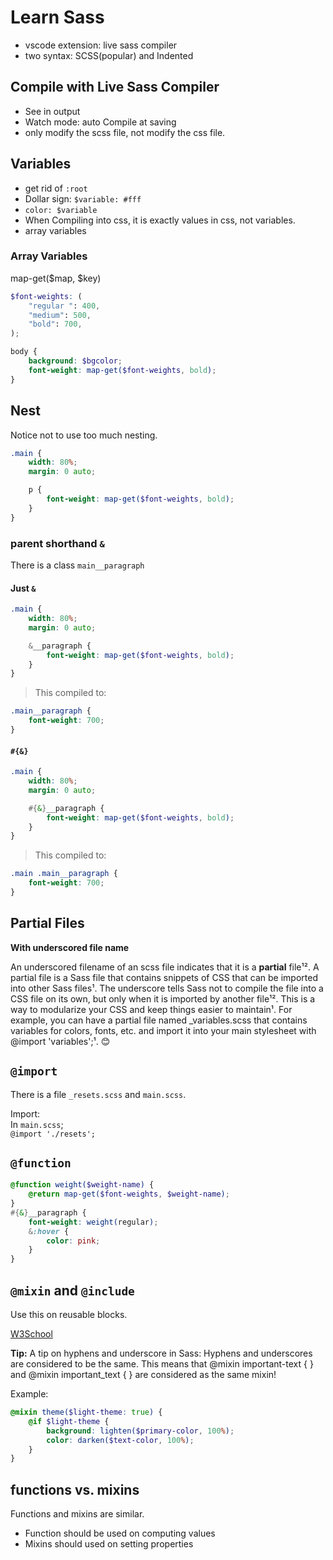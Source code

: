 # Learn Sass

-   vscode extension: live sass compiler
-   two syntax: SCSS(popular) and Indented

## Compile with Live Sass Compiler

-   See in output
-   Watch mode: auto Compile at saving
-   only modify the scss file, not modify the css file.

## Variables

-   get rid of `:root`
-   Dollar sign: `$variable: #fff`
-   `color: $variable`
-   When Compiling into css, it is exactly values in css, not variables.
-   array variables

### Array Variables

map-get($map, $key)

```scss
$font-weights: (
    "regular ": 400,
    "medium": 500,
    "bold": 700,
);

body {
    background: $bgcolor;
    font-weight: map-get($font-weights, bold);
}
```

## Nest

Notice not to use too much nesting.

```scss
.main {
    width: 80%;
    margin: 0 auto;

    p {
        font-weight: map-get($font-weights, bold);
    }
}
```

### parent shorthand `&`

There is a class `main__paragraph`

#### Just `&`

```scss
.main {
    width: 80%;
    margin: 0 auto;

    &__paragraph {
        font-weight: map-get($font-weights, bold);
    }
}
```

> This compiled to:

```css
.main__paragraph {
    font-weight: 700;
}
```

#### `#{&}`

```scss
.main {
    width: 80%;
    margin: 0 auto;

    #{&}__paragraph {
        font-weight: map-get($font-weights, bold);
    }
}
```

> This compiled to:

```css
.main .main__paragraph {
    font-weight: 700;
}
```

## Partial Files

**With underscored file name**

An underscored filename of an scss file indicates that it is a **partial** file¹². A partial file is a Sass file that contains snippets of CSS that can be imported into other Sass files¹. The underscore tells Sass not to compile the file into a CSS file on its own, but only when it is imported by another file¹². This is a way to modularize your CSS and keep things easier to maintain¹. For example, you can have a partial file named \_variables.scss that contains variables for colors, fonts, etc. and import it into your main stylesheet with @import 'variables';¹. 😊

## `@import`

There is a file `_resets.scss` and `main.scss`.

Import:  
In `main.scss`;  
`@import './resets';`

## `@function`

```scss
@function weight($weight-name) {
    @return map-get($font-weights, $weight-name);
}
#{&}__paragraph {
    font-weight: weight(regular);
    &:hover {
        color: pink;
    }
}
```

## `@mixin` and `@include`

Use this on reusable blocks.

[W3School](https://www.w3schools.com/sass/sass_mixin_include.php)

**Tip:** A tip on hyphens and underscore in Sass: Hyphens and underscores are considered to be the same. This means that @mixin important-text { } and @mixin important_text { } are considered as the same mixin!

Example:

```scss
@mixin theme($light-theme: true) {
    @if $light-theme {
        background: lighten($primary-color, 100%);
        color: darken($text-color, 100%);
    }
}
```

## functions vs. mixins

Functions and mixins are similar.

-   Function should be used on computing values
-   Mixins should used on setting properties
